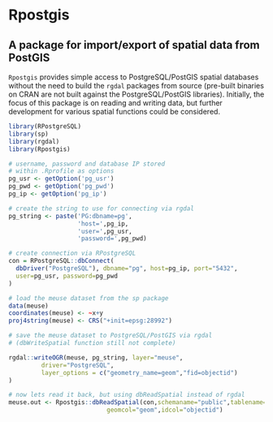 Rpostgis
========

A package for import/export of spatial data from PostGIS
--------------------------------------------------------

`Rpostgis` provides simple access to PostgreSQL/PostGIS spatial databases without the need to build the `rgdal` packages from source (pre-built binaries on CRAN are not built against the PostgreSQL/PostGIS libraries). Initially, the focus of this package is on reading and writing data, but further development for various spatial functions could be considered.

``` r
library(RPostgreSQL)
library(sp)
library(rgdal)
library(Rpostgis)

# username, password and database IP stored 
# within .Rprofile as options
pg_usr <- getOption('pg_usr')
pg_pwd <- getOption('pg_pwd')
pg_ip <- getOption('pg_ip')

# create the string to use for connecting via rgdal
pg_string <- paste('PG:dbname=pg',
                   'host=',pg_ip,
                   'user=',pg_usr,
                   'password=',pg_pwd)

# create connection via RPostgreSQL
con = RPostgreSQL::dbConnect(
  dbDriver("PostgreSQL"), dbname="pg", host=pg_ip, port="5432", 
  user=pg_usr, password=pg_pwd
)

# load the meuse dataset from the sp package
data(meuse)
coordinates(meuse) <- ~x+y
proj4string(meuse) <- CRS("+init=epsg:28992")

# save the meuse dataset to PostgreSQL/PostGIS via rgdal
# (dbWriteSpatial function still not complete)

rgdal::writeOGR(meuse, pg_string, layer="meuse",
         driver="PostgreSQL",
         layer_options = c("geometry_name=geom","fid=objectid")
)

# now lets read it back, but using dbReadSpatial instead of rgdal
meuse.out <- Rpostgis::dbReadSpatial(con,schemaname="public",tablename="meuse",
                           geomcol="geom",idcol="objectid")
```
